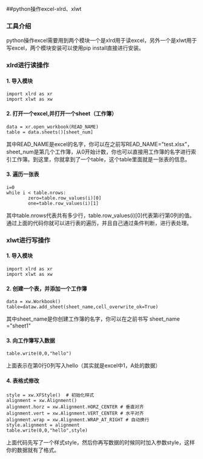 ##python操作excel-xlrd、xlwt
### 工具介绍
python操作excel需要用到两个模块一个是xlrd用于读excel，另外一个是xlwt用于写excel，两个模块安装可以使用pip install直接进行安装。
### xlrd进行读操作

#### 1. 导入模块  

	import xlrd as xr
	import xlwt as xw

#### 2. 打开一个excel,并打开一个sheet（工作簿）
	data = xr.open_workbook(READ_NAME)
	table = data.sheets()[sheet_num]
其中READ_NAME是excel的名字，你可以在之前写READ_NAME="test.xlsx"，sheet_num是第几个工作簿，从0开始计数，你也可以直接用工作簿的名字进行索引工作簿。到这里，你就拿到了一个table，这个table里面就是一张表的信息。

#### 3. 遍历一张表  
	i=0
	while i < table.nrows:  
	        zero=table.row_values(i)[0]
	        one=table.row_values(i)[1] 

其中table.nrows代表共有多少行，table.row_values(i)[0]代表第i行第0列的值。通过上面的代码你就可以进行表的遍历，并且自己通过条件判断，进行表处理。

### xlwt进行写操作

#### 1. 导入模块  

	import xlrd as xr
	import xlwt as xw

#### 2. 创建一个表，并添加一个工作簿
	data = xw.Workbook()
	table=dataw.add_sheet(sheet_name,cell_overwrite_ok=True)
其中sheet_name是你创建工作簿的名字，你可以在之前书写 sheet_name ="sheet1"

#### 3. 向工作簿写入数据

	table.write(0,0,"hello")

上面表示在第0行0列写入hello（其实就是excel中1，A处的数据）

#### 4. 表格式修改

    style = xw.XFStyle()  # 初始化样式
    alignment = xw.Alignment() 
    alignment.horz = xw.Alignment.HORZ_CENTER # 垂直对齐
    alignment.vert = xw.Alignment.VERT_CENTER # 水平对齐
    alignment.wrap = xw.Alignment.WRAP_AT_RIGHT # 自动换行
    style.alignment = alignment
	table.write(0,0,"hello",style)
上面代码先写了一个样式style，然后你再写数据的时候同时加入参数style，这样你的数据就有了格式。

	       